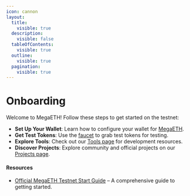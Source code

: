 ```yaml
---
icon: cannon
layout:
  title:
    visible: true
  description:
    visible: false
  tableOfContents:
    visible: true
  outline:
    visible: true
  pagination:
    visible: true
---
```


# Onboarding

Welcome to MegaETH! Follow these steps to get started on the testnet:

* **Set Up Your Wallet**: Learn how to configure your wallet for [MegaETH](https://testnet.megaeth.com/#4).
* **Get Test Tokens**: Use the [faucet](https://testnet.megaeth.com/#3) to grab test tokens for testing.
* **Explore Tools**: Check out our [Tools page](../../community-and-projects/ecosystem/tools.md) for development resources.
* **Discover Projects**: Explore community and official projects on our [Projects page](../../community-and-projects/ecosystem/projects.md).

#### Resources

* [Official MegaETH Testnet Start Guide](https://spark-list-d20.notion.site/MEGA-Testnet-Start-Guide-1bdad4014d53800184a3d9d14586e76f) – A comprehensive guide to getting started.
